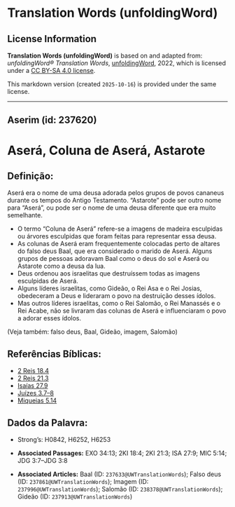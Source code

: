 # Translation Words (unfoldingWord)

## License Information

**Translation Words (unfoldingWord)** is based on and adapted from: _unfoldingWord® Translation Words_, [unfoldingWord](https://unfoldingword.org/utw), 2022, which is licensed under a [CC BY-SA 4.0 license](https://creativecommons.org/licenses/by-sa/4.0/legalcode.en).

This markdown version (created `2025-10-16`) is provided under the same license.



--------------------------------

## Aserim (id: 237620)

Aserá, Coluna de Aserá, Astarote
================================

Definição:
----------

Aserá era o nome de uma deusa adorada pelos grupos de povos cananeus durante os tempos do Antigo Testamento. “Astarote” pode ser outro nome para “Aserá”, ou pode ser o nome de uma deusa diferente que era muito semelhante.

* O termo “Coluna de Aserá” refere\-se a imagens de madeira esculpidas ou árvores esculpidas que foram feitas para representar essa deusa.
* As colunas de Aserá eram frequentemente colocadas perto de altares do falso deus Baal, que era considerado o marido de Aserá. Alguns grupos de pessoas adoravam Baal como o deus do sol e Aserá ou Astarote como a deusa da lua.
* Deus ordenou aos israelitas que destruíssem todas as imagens esculpidas de Aserá.
* Alguns líderes israelitas, como Gideão, o Rei Asa e o Rei Josias, obedeceram a Deus e lideraram o povo na destruição desses ídolos.
* Mas outros líderes israelitas, como o Rei Salomão, o Rei Manassés e o Rei Acabe, não se livraram das colunas de Aserá e influenciaram o povo a adorar esses ídolos.

(Veja também: falso deus, Baal, Gideão, imagem, Salomão)

Referências Bíblicas:
---------------------

* [2 Reis 18\.4](https://ref.ly/2Kgs18:4)
* [2 Reis 21\.3](https://ref.ly/2Kgs21:3)
* [Isaías 27\.9](https://ref.ly/Isa27:9)
* [Juízes 3\.7–8](https://ref.ly/Judg3:7-Judg3:8)
* [Miqueias 5\.14](https://ref.ly/Mic5:14)

Dados da Palavra:
-----------------

* Strong’s: H0842, H6252, H6253

* **Associated Passages:** EXO 34:13; 2KI 18:4; 2KI 21:3; ISA 27:9; MIC 5:14; JDG 3:7–JDG 3:8
* **Associated Articles:** Baal (ID: `237633@UWTranslationWords`); Falso deus (ID: `237861@UWTranslationWords`); Imagem (ID: `237996@UWTranslationWords`); Salomão (ID: `238378@UWTranslationWords`); Gideão (ID: `237913@UWTranslationWords`)

